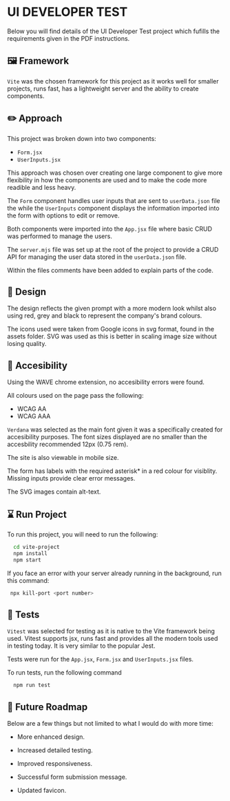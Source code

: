 # UI DEVELOPER TEST

Below you will find details of the UI Developer Test project which fufills the requirements given in the PDF instructions.

## 🖼️ Framework

`Vite` was the chosen framework for this project as it works well for smaller projects, runs fast, has a lightweight server and the ability to create components.

## ✏️ Approach

This project was broken down into two components:

- `Form.jsx`
- `UserInputs.jsx`

This approach was chosen over creating one large component to give more flexibility in how the components are used and to make the code more readible and less heavy.

The `Form` component handles user inputs that are sent to `userData.json` file the while the `UserInputs` component displays the information imported into the form with options to edit or remove.

Both components were imported into the `App.jsx` file where basic CRUD was performed to manage the users.

The `server.mjs` file was set up at the root of the project to provide a CRUD API for managing the user data stored in the `userData.json` file.

Within the files comments have been added to explain parts of the code.

## 🎨 Design

The design reflects the given prompt with a more modern look whilst also using red, grey and black to represent the company's brand colours.

The icons used were taken from Google icons in svg format, found in the assets folder. SVG was used as this is better in scaling image size without losing quality.

## 🩷 Accesibility

Using the WAVE chrome extension, no accesibility errors were found.

All colours used on the page pass the following:

- WCAG AA
- WCAG AAA

`Verdana` was selected as the main font given it was a specifically created for accesibility purposes. The font sizes displayed are no smaller than the accesbility recommended 12px (0.75 rem).

The site is also viewable in mobile size.

The form has labels with the required asterisk\* in a red colour for visiblity. Missing inputs provide clear error messages.

The SVG images contain alt-text.

## ⌛️ Run Project

To run this project, you will need to run the following:

```bash
  cd vite-project
  npm install
  npm start
```

If you face an error with your server already running in the background, run this command:

```bash
 npx kill-port <port number>
```

## 🚨 Tests

`Vitest` was selected for testing as it is native to the Vite framework being used. Vitest supports jsx, runs fast and provides all the modern tools used in testing today. It is very similar to the popular Jest.

Tests were run for the `App.jsx`, `Form.jsx` and `UserInputs.jsx` files.

To run tests, run the following command

```bash
  npm run test
```

## 🚀 Future Roadmap

Below are a few things but not limited to what I would do with more time:

- More enhanced design.

- Increased detailed testing.

- Improved responsiveness.

- Successful form submission message.

- Updated favicon.

